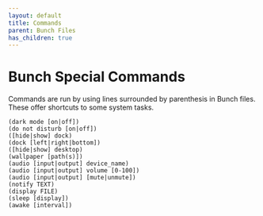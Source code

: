 ```yaml
---
layout: default
title: Commands
parent: Bunch Files
has_children: true
---
```

# Bunch Special Commands

Commands are run by using lines surrounded by parenthesis in Bunch files. These offer shortcuts to some system tasks.

```
(dark mode [on|off])
(do not disturb [on|off])
([hide|show] dock)
(dock [left|right|bottom])
([hide|show] desktop)
(wallpaper [path(s)])
(audio [input|output] device_name)
(audio [input|output] volume [0-100])
(audio [input|output] [mute|unmute])
(notify TEXT)
(display FILE)
(sleep [display])
(awake [interval])
```
